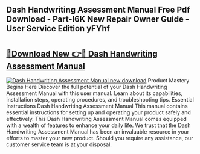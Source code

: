 ## Dash Handwriting Assessment Manual Free Pdf Download - Part-I6K New Repair Owner Guide - User Service Edition yFYhf

# <h2><a href="http://cf14648.oget.top/?id=Dash+Handwriting+Assessment+Manual">🔗Download New 👉🔴 Dash Handwriting Assessment Manual</a></h2>

[![Dash Handwriting Assessment Manual new download](https://i.imgur.com/5g1atiW.png)](http://cf14648.oget.top/?id=Dash+Handwriting+Assessment+Manual)
Product Mastery Begins Here Discover the full potential of your Dash Handwriting Assessment Manual with this user manual. Learn about its capabilities, installation steps, operating procedures, and troubleshooting tips. Essential Instructions Dash Handwriting Assessment Manual This manual contains essential instructions for setting up and operating your product safely and effectively. This Dash Handwriting Assessment Manual comes equipped with a wealth of features to enhance your daily life. We trust that the Dash Handwriting Assessment Manual has been an invaluable resource in your efforts to master your new product. Should you require any assistance, our customer service team is at your disposal.
